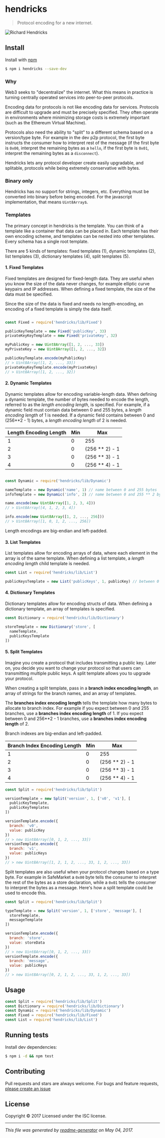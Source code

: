 # hendricks

> Protocol encoding for a new internet.

![Richard Hendricks](https://vignette4.wikia.nocookie.net/silicon-valley/images/3/33/Richard_Hendricks.jpg/revision/latest/scale-to-width-down/310?cb=20150526104602)

## Install

Install with [npm](https://www.npmjs.com/)

```sh
$ npm i hendricks --save-dev
```

### Why

Web3 seeks to "decentralize" the internet. What this means in practice is turning centrally operated services into peer-to-peer protocols.

Encoding data for protocols is not like encoding data for services. Protocols are difficult to upgrade and must be precisely specified. They often operate in environments where minimizing storage costs is extremely important (such as the Ethereum Virtual Machine).

Protocols also need the ability to "split" to a different schema based on a version/type byte. For example in the dev p2p protocol, the first byte instructs the consumer how to interpret rest of the message (if the first byte is `0x00`, interpret the remaining bytes as a `hello`, if the first byte is `0x01`, interpret the remaining bytes as a `disconnect`).

Hendricks lets any protocol developer create easily upgradable, and splitable, protocols while being extremely conservative with bytes.

### Binary only

Hendricks has no support for strings, integers, etc. Everything must be converted into binary before being encoded. For the javascript implementation, that means `Uint8Array`s.

### Templates

The primary concept in hendricks is the template. You can think of a template like a container that data can be placed in. Each template has their own encoding scheme, and templates can be nested into other templates. Every schema has a single root template.

There are 5 kinds of templates: fixed templates (1), dynamic templates (2), list templates (3), dictionary templates (4), split templates (5).

#### 1. Fixed Templates

Fixed templates are designed for fixed-length data. They are useful when you know the size of the data never changes, for example elliptic curve keypairs and IP addresses. When defining a fixed template, the size of the data must be specified.

Since the size of the data is fixed and needs no length-encoding, an encoding of a fixed template is simply the data itself.

```js

const Fixed = require('hendricks/lib/Fixed')

publicKeyTemplate = new Fixed('publicKey', 33)
privateKeyKeyTemplate = new Fixed('privateKey', 32)

myPublicKey = new Uint8Array([1, 2, ..., 33])
myPrivateKey = new Uint8Array([1, 2, ..., 32])

publicKeyTemplate.encode(myPublicKey)
// > Uint8Array([1, 2, ..., 33])
privateKeyKeyTemplate.encode(myPrivateKey)
// > Uint8Array([1, 2, ..., 32])
```

#### 2. Dynamic Templates

Dynamic templates allow for encoding variable-length data. When defining a dynamic template, the number of bytes needed to encode the length, referred to as the *length encoding length*, is specified. For example, if a dynamic field must contain data between 0 and 255 bytes, a *length encoding length* of 1 is needed. If a dynamic field contains between 0 and (256**2 - 1) bytes, a *length encoding length* of 2 is needed.

Length Encoding Length | Min | Max |
--- | --- | --- |
1 | 0 | 255 |
2 | 0 | (256 ** 2) - 1
3 | 0 | (256 ** 3) - 1
4 | 0 | (256 ** 4) - 1

```js

const Dynamic = require('hendricks/lib/Dynamic')

nameTemplate = new Dynamic('name', 1) // name between 0 and 255 bytes
infoTemplate = new Dynamic('info', 2) // name between 0 and 255 ** 2 bytes

name.encode(new Uint8Array([1, 2, 3, 4]))
// > Uint8Array([4, 1, 2, 3, 4])

info.encode(new Uint8Array([1, 2, ..., 256]))
// > Uint8Array([1, 0, 1, 2, ..., 256])
```

Length encodings are big-endian and left-padded.

#### 3. List Templates

List templates allow for encoding arrays of data, where each element in the array is of the same template. When defining a list template, a *length encoding length* child template is needed.

```js
const List = require('hendricks/lib/List')

publicKeysTemplate = new List('publicKeys', 1, publicKey) // between 0 and 255 publicKeys
```

#### 4. Dictionary Templates

Dictionary templates allow for encoding structs of data. When defining a dictionary template, an array of templates is specified.

```js
const Dictionary = require('hendricks/lib/Dictionary')

storeTemplate = new Dictionary('store', [
  nameTemplate,
  publicKeysTemplate
])
```

#### 5. Split Templates

Imagine you create a protocol that includes transmitting a public key. Later on, you decide you want to change your protocol so that users can transmitting multiple public keys. A split template allows you to upgrade your protocol.

When creating a split template, pass in a **branch index encoding length**, an array of strings for the branch names, and an array of templates.

The **branches index encoding length** tells the template how many bytes to allocate to branch index. For example if you expect between 0 and 255 branches, use a **branches index encoding length** of 1. If you expect between 0 and 256**2 - 1 branches, use a **branches index encoding length** of 2.

Branch indexes are big-endian and left-padded.

Branch Index Encoding Length | Min | Max |
--- | --- | --- |
1 | 0 | 255 |
2 | 0 | (256 ** 2) - 1
3 | 0 | (256 ** 3) - 1
4 | 0 | (256 ** 4) - 1


```js
const Split = require('hendricks/lib/Split')

versionTemplate = new Split('version', 1, ['v0', 'v1'], [
  publicKeyTemplate,
  publicKeyTemplates
])

versionTemplate.encode({
  branch: 'v0',
  value: publicKey
})
// > new Uint8Array([0, 1, 2, ..., 33])
versionTemplate.encode({
  branch: 'v1',
  value: publicKeys
})
// > new Uint8Array([1, 2, 1, 2, ..., 33, 1, 2, ..., 33])
```

Split templates are also useful when your protocol changes based on a type byte. For example in SafeMarket a `0x00` byte tells the consumer to interpret the rest of the bytes as a store declaration, while a `0x01`  tells the consumer to interpret the bytes as a message. Here's how a split template could be used to encode this.

```js
const Split = require('hendricks/lib/Split')

typeTemplate = new Split('version', 1, ['store', 'message'], [
  storeTemplate,
  messageTemplate
])

versionTemplate.encode({
  branch: 'store',
  value: storeData
})
// > new Uint8Array([0, 1, 2, ..., 33])
versionTemplate.encode({
  branch: 'message',
  value: publicKeys
})
// > new Uint8Array([0, 2, 1, 2, ..., 33, 1, 2, ..., 33])
```

## Usage

```js
const Split = require('hendricks/lib/Split')
const Dictionary = require('hendricks/lib/Dictionary')
const Dynamic = require('hendricks/lib/Dynamic')
const Fixed = require('hendricks/lib/Fixed')
const List = require('hendricks/lib/List')
```

## Running tests

Install dev dependencies:

```sh
$ npm i -d && npm test
```

## Contributing

Pull requests and stars are always welcome. For bugs and feature requests, [please create an issue](https://github.com/safezero/hendricks/issues)

## License

Copyright © 2017 []()
Licensed under the ISC license.

***

_This file was generated by [readme-generator](https://github.com/jonschlinkert/readme-generator) on May 04, 2017._
